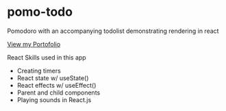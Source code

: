 # pomo-todo

Pomodoro with an accompanying todolist demonstrating rendering in react

[View my Portofolio](https://brianvergara.netlify.app/)

React Skills used in this app
- Creating timers
- React state w/ useState()
- React effects w/ useEffect()
- Parent and child components
- Playing sounds in React.js